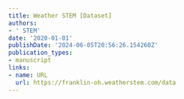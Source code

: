 ```yaml
---
title: Weather STEM [Dataset]
authors:
- ' STEM'
date: '2020-01-01'
publishDate: '2024-06-05T20:56:26.154260Z'
publication_types:
- manuscript
links:
- name: URL
  url: https://franklin-oh.weatherstem.com/data
---
```

